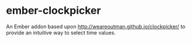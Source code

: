 # ember-clockpicker
An Ember addon based upon http://weareoutman.github.io/clockpicker/ to provide an intuitive way to select time values.
